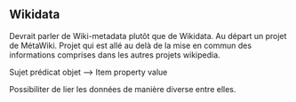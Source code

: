 ## Wikidata

Devrait parler de Wiki-metadata plutôt que de Wikidata. Au départ un projet de MétaWiki. Projet qui est allé au delà de la mise en commun des informations comprises dans les autres projets wikipedia.

Sujet prédicat objet --> Item property value

Possibiliter de lier les données de manière diverse entre elles.